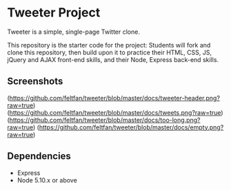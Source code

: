 # Tweeter Project

Tweeter is a simple, single-page Twitter clone.

This repository is the starter code for the project: Students will fork and clone this repository, then build upon it to practice their HTML, CSS, JS, jQuery and AJAX front-end skills, and their Node, Express back-end skills.

## Screenshots

(https://github.com/feltfan/tweeter/blob/master/docs/tweeter-header.png?raw=true)
(https://github.com/feltfan/tweeter/blob/master/docs/tweets.png?raw=true)
(https://github.com/feltfan/tweeter/blob/master/docs/too-long.png?raw=true)
(https://github.com/feltfan/tweeter/blob/master/docs/empty.png?raw=true)

## Dependencies

- Express
- Node 5.10.x or above
